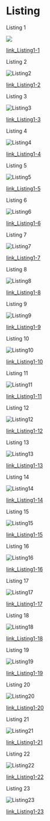# Listing 

Listing 1

![](img/listing1.png)

[link_Listing1-1](../../src/01_pengantar/modul1/src/listing1-1.js)


Listing 2

![Listing2](img/listing2.png)

[link_Listing1-2](../../src/01_pengantar/modul1/src/listing1-2.js)

Listing 3


![Listing3](img/listing3.png)

[link_Listing1-3](../../src/01_pengantar/modul1/src/listing1-3.js)

Listing 4


![Listing4](img/listing4.png)

[link_Listing1-4](../../src/01_pengantar/modul1/src/listing1-4.js)

Listing 5


![Listing5](img/listing5.png)

[link_Listing1-5](../../src/01_pengantar/modul1/src/listing1-5.js)

Listing 6


![Listing6](img/listing6.png)

[link_Listing1-6](../../src/01_pengantar/modul1/src/listing1-6.js)

Listing 7


![Listing7](img/listing7.png)

[link_Listing1-7](../../src/01_pengantar/modul1/src/listing1-7.js)

Listing 8


![Listing8](img/listing8.png)

[link_Listing1-8](../../src/01_pengantar/modul1/src/listing1-8.js)

Listing 9


![Listing9](img/listing9.png)

[link_Listing1-9](../../src/01_pengantar/modul1/src/listing1-9.js)

Listing 10


![Listing10](img/listing10.png)

[link_Listing1-10](../../src/01_pengantar/modul1/src/listing1-10.js)

Listing 11


![Listing11](img/listing11.png)

[link_Listing1-11](../../src/01_pengantar/modul1/src/listing1-11.js)

Listing 12


![Listing12](img/listing12.png)

[link_Listing1-12](../../src/01_pengantar/modul1/src/listing1-12.js)

Listing 13


![Listing13](img/listing13.png)

[link_Listing1-13](../../src/01_pengantar/modul1/src/listing1-13.js)

Listing 14


![Listing14](img/listing14.png)

[link_Listing1-14](../../src/01_pengantar/modul1/src/listing1-14.js)

Listing 15


![Listing15](img/listing15.png)

[link_Listing1-15](../../src/01_pengantar/modul1/src/listing1-15.js)

Listing 16


![Listing16](img/listing16.png)

[link_Listing1-16](../../src/01_pengantar/modul1/src/listing1-16.js)

Listing 17


![Listing17](img/listing17.png)

[link_Listing1-17](../../src/01_pengantar/modul1/src/listing1-17.js)

Listing 18


![Listing18](img/listing18.png)

[link_Listing1-18](../../src/01_pengantar/modul1/src/listing1-18.js)

Listing 19


![Listing19](img/listing19.png)

[link_Listing1-19](../../src/01_pengantar/modul1/src/listing1-19.js)

Listing 20


![Listing20](img/listing20.png)

[link_Listing1-20](../../src/01_pengantar/modul1/src/listing1-20.js)

Listing 21


![Listing21](img/listing21.png)

[link_Listing1-21](../../src/01_pengantar/modul1/src/listing1-21.js)

Listing 22


![Listing22](img/listing22.png)

[link_Listing1-22](../../src/01_pengantar/modul1/src/listing1-22.js)

Listing 23


![Listing23](img/listing23.png)

[link_Listing1-23](../../src/01_pengantar/modul1/src/listing1-23.js)
